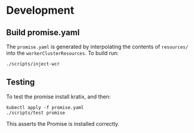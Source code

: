 # Development

## Build promise.yaml
The `promise.yaml` is generated by interpolating the contents of `resources/` into
the `workerClusterResources`. To build run:

```
./scripts/inject-wcr
```


## Testing
To test the promise install kratix, and then:
```
kubectl apply -f promise.yaml
./scripts/test promise
```

This asserts the Promise is installed correctly.
